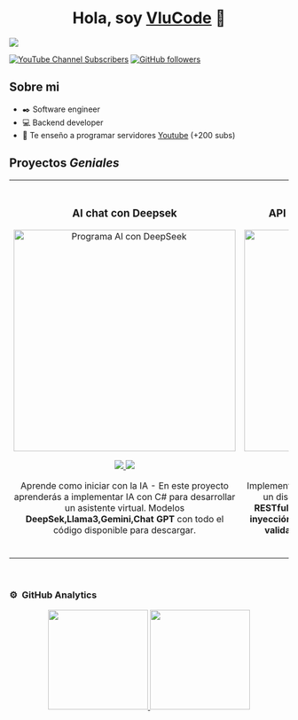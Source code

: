 <div align="center">
<h1 align="center">Hola, soy <a href="https://vlu.code">VluCode</a> 👋</h1>
</div>
<img src="https://imgur.com/ekiEVzC.png">

[![YouTube Channel Subscribers](https://img.shields.io/youtube/channel/subscribers/UCR4OxTu8pEuxW0Ip1R8p3hQ?style=social)](https://youtube.com/@luhan-omar?sub_confirmation=1)
[![GitHub followers](https://img.shields.io/github/followers/omarluhan?style=social)](https://github.com/OmarLuhan)

## Sobre mi

- ✒️ Software engineer 
- 💻 Backend developer 
- 🎥 Te enseño a programar servidores [Youtube](https://youtube.com/@luhan-omar?sub_confirmation=1) (+200 subs)
  <br>

## Proyectos *Geniales*
<table>
<tr>
<td width="50%">
<h3 align="center">AI chat con Deepsek</h3>
<div align="center">
<a href="https://imgur.com/8wnhen9" target="_blank"><img src="https://imgur.com/UzmBLiq.png" width="400" alt="Programa AI con DeepSeek"></a>
<p>
<a href="https://github.com/OmarLuhan/ai-chat.git" target="_blank">
<img src="https://img.shields.io/badge/CÓDIGO-ff9?style=for-the-badge&logo=github&logoColor=black">
</a>
<a href="https://imgur.com/8wnhen9" target="_blank">
<img src="https://img.shields.io/badge/-Youtube-green?style=for-the-badge&color=fbfc40">
</a>
</p>
<p>Aprende como iniciar con la IA </strong> - En este proyecto aprenderás a implementar IA con C# para desarrollar un asistente virtual. Modelos <strong>DeepSek,Llama3,Gemini,Chat GPT</strong> con todo el código disponible para descargar.</p>
</div>
                                                                                      
</td>

<td width="50%">
               <br>
<h3 align="center">API Rest con arquitectura N capas</h3>
<div align="center">                                       
<a href="https://crisfarma.net.pe" target="_blank"><img src="https://imgur.com/l99tmML.png" width="400" alt="API Rest N Capas"></a>
<br>
<p>
<a href="https://github.com/OmarLuhan/Farma_api.git" target="_blank">
<img src="https://img.shields.io/badge/C%C3%93DIGO-80ffaa?style=for-the-badge&logo=github&logoColor=black">
</a>
<a href="https://github.com/OmarLuhan/Farma_api.git" target="_blank">
<img src="https://img.shields.io/badge/-Youtube-green?style=for-the-badge&color=3fFD7f">
</a>
</p>
</p>Implementación de una arquitectura en n capas con un diseño arquitectónico basado en una <strong>API RESTful<strong>.
Este proyecto aplica conceptos como inyección de dependencias, ORMs, mapeadores, validadores, autenticación, autorización y documentación</p>
</div>                                                             
</table>                                                                                 
</div>                                                                              
</div>
<br>

### ⚙️ &nbsp;GitHub Analytics
<p align="center">
<a href="https://github.com/OmarLuhan">
  <img height="180em" src="https://github-readme-stats-eight-theta.vercel.app/api?username=OmarLuhan&show_icons=true&theme=algolia&include_all_commits=true&count_private=true"/>
  <img height="180em" src="https://github-readme-stats-eight-theta.vercel.app/api/top-langs/?username=Omarluhan&layout=compact&langs_count=8&theme=algolia"/>
</a>
</p>
